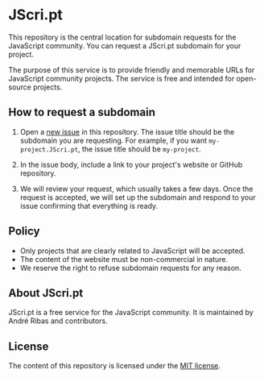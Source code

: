 # JScri.pt

This repository is the central location for subdomain requests for the JavaScript community. You can request a JScri.pt subdomain for your project.

The purpose of this service is to provide friendly and memorable URLs for JavaScript community projects. The service is free and intended for open-source projects.

## How to request a subdomain

1. Open a [new issue](https://github.com/jscri-pt/JScri.pt/issues/new?title=exemplo.jscri.pt&body=Link:%20my%20project%20link%0ACNAME:%20user.github.io) in this repository. The issue title should be the subdomain you are requesting. For example, if you want `my-project.JScri.pt`, the issue title should be `my-project`.

2. In the issue body, include a link to your project's website or GitHub repository.

3. We will review your request, which usually takes a few days. Once the request is accepted, we will set up the subdomain and respond to your issue confirming that everything is ready.

## Policy

- Only projects that are clearly related to JavaScript will be accepted.
- The content of the website must be non-commercial in nature.
- We reserve the right to refuse subdomain requests for any reason.

## About JScri.pt

JScri.pt is a free service for the JavaScript community. It is maintained by André Ribas and contributors.

## License

The content of this repository is licensed under the [MIT license](LICENSE).
